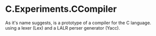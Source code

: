 # C.Experiments.CCompiler

As it's name suggests, is a prototype of a compiler for the C language. using a lexer (Lex) and a LALR perser generator (Yacc).
